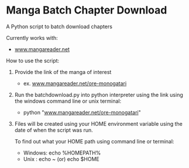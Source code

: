 # Manga Batch Chapter Download
A Python script to batch download chapters

Currently works with: 
- www.mangareader.net

How to use the script:

1. Provide the link of the manga of interest
   - ex. www.mangareader.net/ore-monogatari

2. Run the batchdownload.py into python interpreter using the link using
   the windows command line or unix terminal:
   - python "www.mangareader.net/ore-monogatari"

3. Files will be created using your HOME environment variable using the date
   of when the script was run.

   To find out what your HOME path using command line or terminal:
   - Windows: echo %HOMEPATH%
   - Unix   : echo ~ (or) echo $HOME



